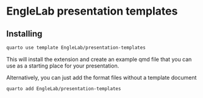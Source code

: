 # EngleLab presentation templates

## Installing

``` bash
quarto use template EngleLab/presentation-templates
```

This will install the extension and create an example qmd file that you can use as a starting place for your presentation.

Alternatively, you can just add the format files without a template document

```bash
quarto add EngleLab/presentation-templates
```

